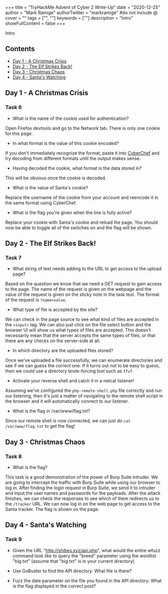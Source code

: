 +++
title = "TryHackMe Advent of Cyber 2 Write-Up"
date = "2020-12-25"
author = "Mark Ramige"
authorTwitter = "markramige" #do not include @
cover = ""
tags = ["", ""]
keywords = [""]
description = "Intro"
showFullContent = false
+++

Intro

## Contents
* [Day 1 - A Christmas Crisis](#day-1---a-christmas-crisis)
* [Day 2 - The Elf Strikes Back!](#day-2---the-elf-strikes-back)
* [Day 3 - Christmas Chaos](#day-3---christmas-chaos)
* [Day 4 - Santa's Watching](#day-4---santas-watching)

## Day 1 - A Christmas Crisis
### Task 6
* What is the name of the cookie used for authentication?

Open Firefox devtools and go to the Network tab. There is only one cookie for this page.

* In what format is the value of this cookie encoded?

If you don't immediately recognize the format, paste it into [CyberChef](https://gchq.github.io/CyberChef/) and try decoding from different formats until the output makes sense.

* Having decoded the cookie, what format is the data stored in?

This will be obvious once the cookie is decoded.

* What is the value of Santa's cookie?

Replace the username of the cookie from your account and reencode it in the same format using CyberChef.

* What is the flag you're given when the line is fully active?

Replace your cookie with Santa's cookie and reload the page. You should now be able to toggle all of the switches on and the flag will be shown.

## Day 2 - The Elf Strikes Back!
### Task 7
* What string of text needs adding to the URL to get access to the upload page?

Based on the question we know that we need a GET request to gain access to the page. The name of the request is given on the webpage and the value of the request is given on the sticky note in the task text. The format of the request is `?name=value`.

* What type of file is accepted by the site?

We can check in the page source to see what kind of files are accepted in the `<input>` tag. We can also just click on the file select button and the browser UI will show us what types of files are accepted. This doesn't necessarily mean that the server accepts the same types of files, or that there are any checks on the server-side at all.

* In which directory are the uploaded files stored?

Once we've uploaded a file successfully, we can enumerate directories and see if we can guess the correct one. If it turns out not to be easy to guess, then we could use a directory brute-forcing tool such as `ffuf`.

* Activate your reverse shell and catch it in a netcat listener!

Assuming we've configured the `php-remote-shell.php` file correctly and run our listening, then it's just a matter of navigating to the remote shell script in the browser and it will automatically connect to our listener.

* What is the flag in /var/www/flag.txt?

Since our remote shell is now connected, we can just do `cat /var/www/flag.txt` to get the flag!

## Day 3 - Christmas Chaos
### Task 8
* What is the flag?

This task is a good demonstration of the power of Burp Suite intruder. We are going to intercept the traffic with Burp Suite while using our browser to log in. After finding the login request in Burp Suite, we send it to intruder and input the user names and passwords for the payloads. After the attack finishes, we can check the responses to see which of them redirects us to the `/tracker` URL. We can now log in on the web page to get access to the Santa tracker. The flag is shown on the page.

## Day 4 - Santa's Watching
### Task 9
* Given the URL "http://shibes.xyz/api.php", what would the entire wfuzz command look like to query the "breed" parameter using the wordlist "big.txt" (assume that "big.txt" is in your current directory)

* Use GoBuster to find the API directory. What file is there?

* Fuzz the date parameter on the file you found in the API directory. What is the flag displayed in the correct post?
